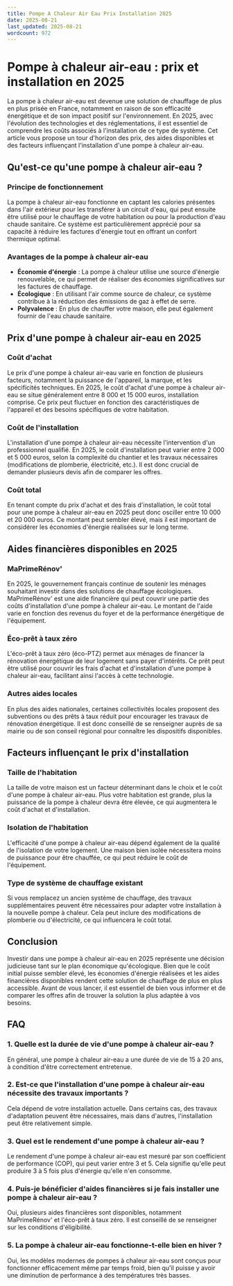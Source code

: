 ```yaml
---
title: Pompe A Chaleur Air Eau Prix Installation 2025
date: 2025-08-21
last_updated: 2025-08-21
wordcount: 972
---
```


# Pompe à chaleur air-eau : prix et installation en 2025

La pompe à chaleur air-eau est devenue une solution de chauffage de plus en plus prisée en France, notamment en raison de son efficacité énergétique et de son impact positif sur l'environnement. En 2025, avec l'évolution des technologies et des réglementations, il est essentiel de comprendre les coûts associés à l'installation de ce type de système. Cet article vous propose un tour d'horizon des prix, des aides disponibles et des facteurs influençant l'installation d'une pompe à chaleur air-eau.

## Qu'est-ce qu'une pompe à chaleur air-eau ?

### Principe de fonctionnement

La pompe à chaleur air-eau fonctionne en captant les calories présentes dans l'air extérieur pour les transférer à un circuit d'eau, qui peut ensuite être utilisé pour le chauffage de votre habitation ou pour la production d'eau chaude sanitaire. Ce système est particulièrement apprécié pour sa capacité à réduire les factures d'énergie tout en offrant un confort thermique optimal.

### Avantages de la pompe à chaleur air-eau

- **Économie d'énergie** : La pompe à chaleur utilise une source d'énergie renouvelable, ce qui permet de réaliser des économies significatives sur les factures de chauffage.
- **Écologique** : En utilisant l'air comme source de chaleur, ce système contribue à la réduction des émissions de gaz à effet de serre.
- **Polyvalence** : En plus de chauffer votre maison, elle peut également fournir de l'eau chaude sanitaire.

## Prix d'une pompe à chaleur air-eau en 2025

### Coût d'achat

Le prix d'une pompe à chaleur air-eau varie en fonction de plusieurs facteurs, notamment la puissance de l'appareil, la marque, et les spécificités techniques. En 2025, le coût d'achat d'une pompe à chaleur air-eau se situe généralement entre 8 000 et 15 000 euros, installation comprise. Ce prix peut fluctuer en fonction des caractéristiques de l'appareil et des besoins spécifiques de votre habitation.

### Coût de l'installation

L'installation d'une pompe à chaleur air-eau nécessite l'intervention d'un professionnel qualifié. En 2025, le coût d'installation peut varier entre 2 000 et 5 000 euros, selon la complexité du chantier et les travaux nécessaires (modifications de plomberie, électricité, etc.). Il est donc crucial de demander plusieurs devis afin de comparer les offres.

### Coût total

En tenant compte du prix d'achat et des frais d'installation, le coût total pour une pompe à chaleur air-eau en 2025 peut donc osciller entre 10 000 et 20 000 euros. Ce montant peut sembler élevé, mais il est important de considérer les économies d'énergie réalisées sur le long terme.

## Aides financières disponibles en 2025

### MaPrimeRénov'

En 2025, le gouvernement français continue de soutenir les ménages souhaitant investir dans des solutions de chauffage écologiques. MaPrimeRénov' est une aide financière qui peut couvrir une partie des coûts d'installation d'une pompe à chaleur air-eau. Le montant de l'aide varie en fonction des revenus du foyer et de la performance énergétique de l'équipement.

### Éco-prêt à taux zéro

L'éco-prêt à taux zéro (éco-PTZ) permet aux ménages de financer la rénovation énergétique de leur logement sans payer d'intérêts. Ce prêt peut être utilisé pour couvrir les frais d'achat et d'installation d'une pompe à chaleur air-eau, facilitant ainsi l'accès à cette technologie.

### Autres aides locales

En plus des aides nationales, certaines collectivités locales proposent des subventions ou des prêts à taux réduit pour encourager les travaux de rénovation énergétique. Il est donc conseillé de se renseigner auprès de sa mairie ou de son conseil régional pour connaître les dispositifs disponibles.

## Facteurs influençant le prix d'installation

### Taille de l'habitation

La taille de votre maison est un facteur déterminant dans le choix et le coût d'une pompe à chaleur air-eau. Plus votre habitation est grande, plus la puissance de la pompe à chaleur devra être élevée, ce qui augmentera le coût d'achat et d'installation.

### Isolation de l'habitation

L'efficacité d'une pompe à chaleur air-eau dépend également de la qualité de l'isolation de votre logement. Une maison bien isolée nécessitera moins de puissance pour être chauffée, ce qui peut réduire le coût de l'équipement.

### Type de système de chauffage existant

Si vous remplacez un ancien système de chauffage, des travaux supplémentaires peuvent être nécessaires pour adapter votre installation à la nouvelle pompe à chaleur. Cela peut inclure des modifications de plomberie ou d'électricité, ce qui influencera le coût total.

## Conclusion

Investir dans une pompe à chaleur air-eau en 2025 représente une décision judicieuse tant sur le plan économique qu'écologique. Bien que le coût initial puisse sembler élevé, les économies d'énergie réalisées et les aides financières disponibles rendent cette solution de chauffage de plus en plus accessible. Avant de vous lancer, il est essentiel de bien vous informer et de comparer les offres afin de trouver la solution la plus adaptée à vos besoins.

## FAQ

### 1. Quelle est la durée de vie d'une pompe à chaleur air-eau ?

En général, une pompe à chaleur air-eau a une durée de vie de 15 à 20 ans, à condition d'être correctement entretenue.

### 2. Est-ce que l'installation d'une pompe à chaleur air-eau nécessite des travaux importants ?

Cela dépend de votre installation actuelle. Dans certains cas, des travaux d'adaptation peuvent être nécessaires, mais dans d'autres, l'installation peut être relativement simple.

### 3. Quel est le rendement d'une pompe à chaleur air-eau ?

Le rendement d'une pompe à chaleur air-eau est mesuré par son coefficient de performance (COP), qui peut varier entre 3 et 5. Cela signifie qu'elle peut produire 3 à 5 fois plus d'énergie qu'elle n'en consomme.

### 4. Puis-je bénéficier d'aides financières si je fais installer une pompe à chaleur air-eau ?

Oui, plusieurs aides financières sont disponibles, notamment MaPrimeRénov' et l'éco-prêt à taux zéro. Il est conseillé de se renseigner sur les conditions d'éligibilité.

### 5. La pompe à chaleur air-eau fonctionne-t-elle bien en hiver ?

Oui, les modèles modernes de pompes à chaleur air-eau sont conçus pour fonctionner efficacement même par temps froid, bien qu'il puisse y avoir une diminution de performance à des températures très basses.